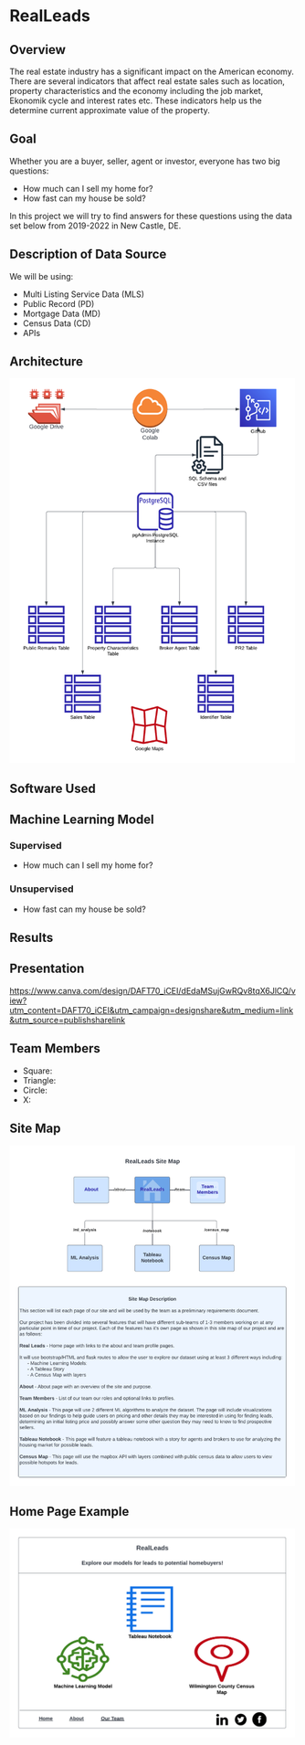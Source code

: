 # RealLeads

## Overview

The real estate industry has a significant impact on the American economy. There are several indicators that affect real estate sales such as location, property characteristics and the economy including the job market, Ekonomik cycle and interest rates etc. These indicators help us the determine current approximate value of the property.

## Goal

Whether you are a buyer, seller, agent or investor, everyone has two big questions:

* How much can I sell my home for?
* How fast can my house be sold?

In this project we will try to find answers for these questions using the data set below from 2019-2022 in New Castle, DE.

## Description of Data Source

We will be using:

* Multi Listing Service Data (MLS)
* Public Record (PD)
* Mortgage Data (MD)
* Census Data (CD)
* APIs

## Architecture

<img src="./Resources/architecture.png" alt="RealLeads Architecture Diagram" width="500"/>

## Software Used

## Machine Learning Model

### Supervised
* How much can I sell my home for?

### Unsupervised
* How fast can my house be sold?


## Results

## Presentation

https://www.canva.com/design/DAFT70_iCEI/dEdaMSujGwRQv8tqX6JlCQ/view?utm_content=DAFT70_iCEI&utm_campaign=designshare&utm_medium=link&utm_source=publishsharelink

## Team Members
* Square: 
* Triangle: 
* Circle: 
* X:

## Site Map

<img src="./Resources/site_map.png" alt="Site Map Diagram" width="500"/>

## Home Page Example

<img src="./Resources/home_page_example.png" alt="Sample Home Page" width="500"/>
